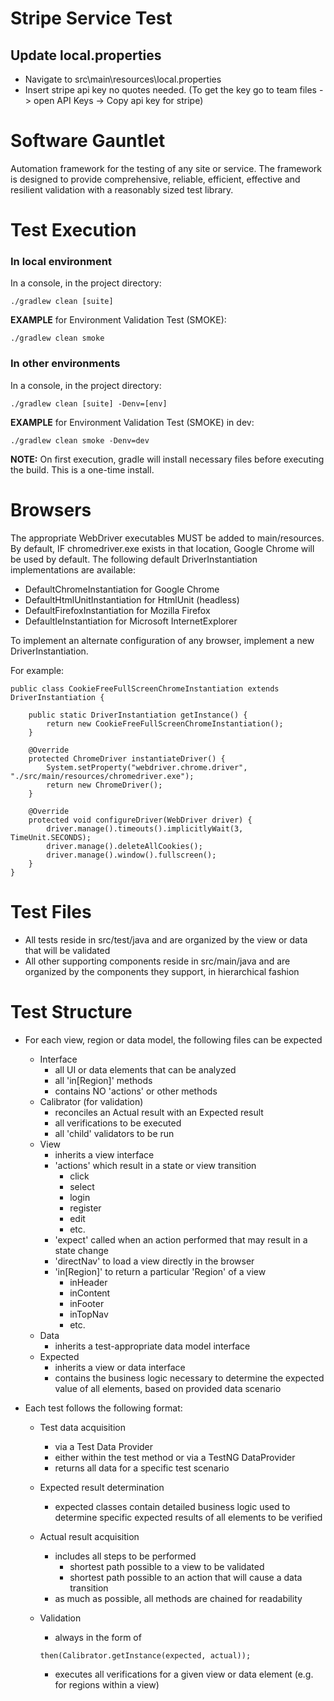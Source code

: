 # Stripe Service Test

## Update local.properties

- Navigate to src\main\resources\local.properties
- Insert stripe api key no quotes needed. (To get the key go to team files -> open API Keys -> Copy api key for stripe)

# Software Gauntlet

Automation framework for the testing of any site or service. The framework is designed to provide comprehensive, reliable, efficient, effective and resilient validation with a reasonably sized test library.

# Test Execution

### In local environment

In a console, in the project directory:

    ./gradlew clean [suite]

**EXAMPLE** for Environment Validation Test (SMOKE):

    ./gradlew clean smoke

### In other environments

In a console, in the project directory:

    ./gradlew clean [suite] -Denv=[env]

**EXAMPLE** for Environment Validation Test (SMOKE) in dev:

    ./gradlew clean smoke -Denv=dev

**NOTE:**
On first execution, gradle will install necessary files before executing the build. This is a one-time install.

# Browsers

The appropriate WebDriver executables MUST be added to main/resources. By default, IF chromedriver.exe exists in that location, Google Chrome will be used by default. The following default DriverInstantiation implementations are available:

- DefaultChromeInstantiation for Google Chrome
- DefaultHtmlUnitInstantiation for HtmlUnit (headless)
- DefaultFirefoxInstantiation for Mozilla Firefox
- DefaultIeInstantiation for Microsoft InternetExplorer

To implement an alternate configuration of any browser, implement a new DriverInstantiation.

For example:

    public class CookieFreeFullScreenChromeInstantiation extends DriverInstantiation {

        public static DriverInstantiation getInstance() {
            return new CookieFreeFullScreenChromeInstantiation();
        }

        @Override
        protected ChromeDriver instantiateDriver() {
            System.setProperty("webdriver.chrome.driver", "./src/main/resources/chromedriver.exe");
            return new ChromeDriver();
        }

        @Override
        protected void configureDriver(WebDriver driver) {
            driver.manage().timeouts().implicitlyWait(3, TimeUnit.SECONDS);
            driver.manage().deleteAllCookies();
            driver.manage().window().fullscreen();
        }
    }

# Test Files

- All tests reside in src/test/java and are organized by the view or data that will be validated
- All other supporting components reside in src/main/java and are organized by the components they support, in hierarchical fashion

# Test Structure

- For each view, region or data model, the following files can be expected
  - Interface
    - all UI or data elements that can be analyzed
    - all 'in[Region]' methods
    - contains NO 'actions' or other methods
  - Calibrator (for validation)
    - reconciles an Actual result with an Expected result
    - all verifications to be executed
    - all 'child' validators to be run
  - View
    - inherits a view interface
    - 'actions' which result in a state or view transition
      - click
      - select
      - login
      - register
      - edit
      - etc.
    - 'expect' called when an action performed that may result in a state change
    - 'directNav' to load a view directly in the browser
    - 'in[Region]' to return a particular 'Region' of a view
      - inHeader
      - inContent
      - inFooter
      - inTopNav
      - etc.
  - Data
    - inherits a test-appropriate data model interface
  - Expected
    - inherits a view or data interface
    - contains the business logic necessary to determine the expected value of all elements, based on provided data scenario
- Each test follows the following format:

  - Test data acquisition
    - via a Test Data Provider
    - either within the test method or via a TestNG DataProvider
    - returns all data for a specific test scenario
  - Expected result determination
    - expected classes contain detailed business logic used to determine specific expected results of all elements to be verified
  - Actual result acquisition

    - includes all steps to be performed
      - shortest path possible to a view to be validated
      - shortest path possible to an action that will cause a data transition
    - as much as possible, all methods are chained for readability

  - Validation

    - always in the form of

    `then(Calibrator.getInstance(expected, actual));`

    - executes all verifications for a given view or data element (e.g. for regions within a view)
